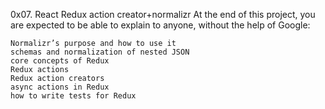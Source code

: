 0x07. React Redux action creator+normalizr
At the end of this project, you are expected to be able to explain to anyone, without the help of Google:

    Normalizr’s purpose and how to use it
    schemas and normalization of nested JSON
    core concepts of Redux
    Redux actions
    Redux action creators
    async actions in Redux
    how to write tests for Redux
